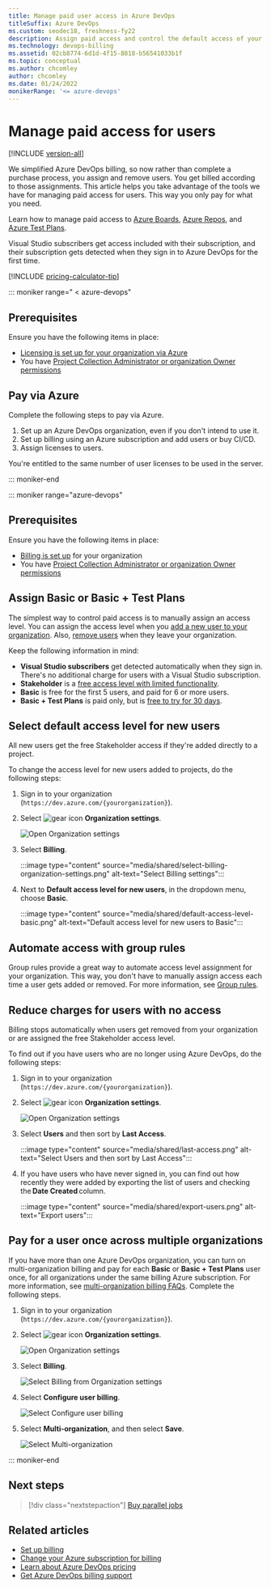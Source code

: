 ```yaml
---
title: Manage paid user access in Azure DevOps
titleSuffix: Azure DevOps
ms.custom: seodec18, freshness-fy22
description: Assign paid access and control the default access of your new users in Azure DevOps.
ms.technology: devops-billing
ms.assetid: 02cb8774-6d1d-4f15-8818-b56541033b1f
ms.topic: conceptual
ms.author: chcomley
author: chcomley
ms.date: 01/24/2022
monikerRange: '<= azure-devops'
---
```


# Manage paid access for users

[!INCLUDE [version-all](../../includes/version-all.md)]

We simplified Azure DevOps billing, so now rather than complete a purchase process, you assign and remove users. You get billed according to those assignments. This article helps you take advantage of the tools we have for managing paid access for users. This way you only pay for what you need.

Learn how to manage paid access to [Azure Boards](https://azure.microsoft.com/services/devops/boards/), [Azure Repos](https://azure.microsoft.com/services/devops/repos/), and [Azure Test Plans](https://azure.microsoft.com/services/devops/test-plans/).

Visual Studio subscribers get access included with their subscription, and their subscription gets detected when they sign in to Azure DevOps for the first time.

[!INCLUDE [pricing-calculator-tip](../../includes/pricing-calculator-tip.md)]

::: moniker range=" < azure-devops"

## Prerequisites

Ensure you have the following items in place:

* [Licensing is set up for your organization via Azure](https://azure.microsoft.com/pricing/details/devops/server/)
* You have [Project Collection Administrator or organization Owner permissions](../security/lookup-organization-owner-admin.md)

## Pay via Azure

Complete the following steps to pay via Azure.

1. Set up an Azure DevOps organization, even if you don't intend to use it.
2. Set up billing using an Azure subscription and add users or buy CI/CD.
3. Assign licenses to users.

You're entitled to the same number of user licenses to be used in the server.

::: moniker-end

::: moniker range="azure-devops"

## Prerequisites

Ensure you have the following items in place:

* [Billing is set up](set-up-billing-for-your-organization-vs.md) for your organization
* You have [Project Collection Administrator or organization Owner permissions](../security/lookup-organization-owner-admin.md)

<a name="buy-access-vs-marketplace"></a>

## Assign Basic or Basic + Test Plans

The simplest way to control paid access is to manually assign an access level. You can assign the access level when you [add a new user to your organization](../accounts/add-organization-users.md). Also, [remove users](../accounts/delete-organization-users.md) when they leave your organization. 

Keep the following information in mind:

- **Visual Studio subscribers** get detected automatically when they sign in. There's no additional charge for users with a Visual Studio subscription.
- **Stakeholder** is a [free access level with limited functionality](../security/get-started-stakeholder.md).
- **Basic** is free for the first 5 users, and paid for 6 or more users.
- **Basic + Test Plans** is paid only, but is [free to try for 30 days](try-additional-features-vs.md).

## Select default access level for new users

All new users get the free Stakeholder access if they're added directly to a project.

To change the access level for new users added to projects, do the following steps:

1. Sign in to your organization (```https://dev.azure.com/{yourorganization}```).

2. Select ![gear icon](../../media/icons/gear-icon.png) **Organization settings**.

   ![Open Organization settings](../../media/settings/open-admin-settings-vert.png)

3. Select **Billing**.

   :::image type="content" source="media/shared/select-billing-organization-settings.png" alt-text="Select Billing settings":::

4. Next to **Default access level for new users**, in the dropdown menu, choose **Basic**.

   :::image type="content" source="media/shared/default-access-level-basic.png" alt-text="Default access level for new users to Basic":::

## Automate access with group rules

Group rules provide a great way to automate access level assignment for your organization. This way, you don't have to manually assign access each time a user gets added or removed. For more information, see [Group rules](../accounts/assign-access-levels-by-group-membership.md).

## Reduce charges for users with no access

Billing stops automatically when users get removed from your organization or are assigned the free Stakeholder access level. 
 
To find out if you have users who are no longer using Azure DevOps, do the following steps:

1. Sign in to your organization (```https://dev.azure.com/{yourorganization}```).

2. Select ![gear icon](../../media/icons/gear-icon.png) **Organization settings**.

   ![Open Organization settings](../../media/settings/open-admin-settings-vert.png)

3. Select **Users** and then sort by **Last Access**.

   :::image type="content" source="media/shared/last-access.png" alt-text="Select Users and then sort by Last Access":::
 
4. If you have users who have never signed in, you can find out how recently they were added by exporting the list of users and checking the **Date Created** column. 

   :::image type="content" source="media/shared/export-users.png" alt-text="Export users":::

## Pay for a user once across multiple organizations

If you have more than one Azure DevOps organization, you can turn on multi-organization billing and pay for each **Basic** or **Basic + Test Plans** user once, for all organizations under the same billing Azure subscription. For more information, see [multi-organization billing FAQs](./billing-faq.yml). Complete the following steps.

1. Sign in to your organization (```https://dev.azure.com/{yourorganization}```).

2. Select ![gear icon](../../media/icons/gear-icon.png) **Organization settings**.

   ![Open Organization settings](../../media/settings/open-admin-settings-vert.png)

3. Select **Billing**.

   ![Select Billing from Organization settings](media/shared/select-billing-organization-settings.png)

4. Select **Configure user billing**.
   
   ![Select Configure user billing](media/buy-more-basic-access/select-configure-user-billing.png)

5. Select **Multi-organization**, and then select **Save**.

   ![Select Multi-organization](media/buy-more-basic-access/select-multi-organization-billing.png)

::: moniker-end

## Next steps

> [!div class="nextstepaction"]
> [Buy parallel jobs](../../pipelines/licensing/concurrent-jobs.md#how-much-do-parallel-jobs-cost)

## Related articles

* [Set up billing](set-up-billing-for-your-organization-vs.md)
* [Change your Azure subscription for billing](change-azure-subscription.md)
* [Learn about Azure DevOps pricing](https://azure.microsoft.com/pricing/details/visual-studio-team-services/)
* [Get Azure DevOps billing support](https://azure.microsoft.com/support/devops/)
